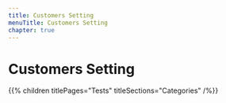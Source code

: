 ```yaml
---
title: Customers Setting
menuTitle: Customers Setting
chapter: true
---
```


# Customers Setting

{{% children titlePages="Tests" titleSections="Categories" /%}}